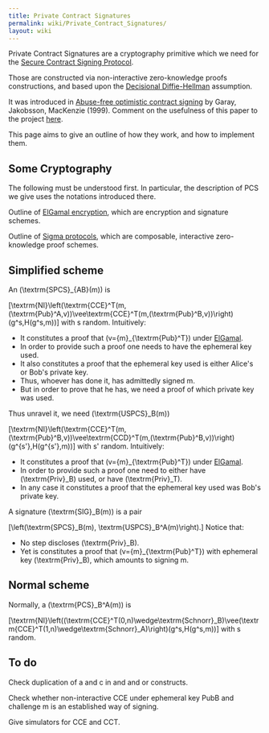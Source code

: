 ```yaml
---
title: Private Contract Signatures
permalink: wiki/Private_Contract_Signatures/
layout: wiki
---
```


Private Contract Signatures are a cryptography primitive which we need
for the [Secure Contract Signing
Protocol](/wiki/Secure_Contract_Signing_Protocol "wikilink").

Those are constructed via non-interactive zero-knowledge proofs
constructions, and based upon the [Decisional
Diffie-Hellman](http://en.wikipedia.org/wiki/Decisional_Diffie%E2%80%93Hellman_assumption)
assumption.

It was introduced in [Abuse-free optimistic contract
signing](http://citeseerx.ist.psu.edu/viewdoc/summary?doi=10.1.1.118.4142)
by Garay, Jakobsson, MacKenzie (1999). Comment on the usefulness of this
paper to the project [here](/wiki/GarayJakobssonMackenzie "wikilink").

This page aims to give an outline of how they work, and how to implement
them.

Some Cryptography
-----------------

The following must be understood first. In particular, the description
of PCS we give uses the notations introduced there.

Outline of [ElGamal encryption](/wiki/ElGamalSchnorr "wikilink"), which are
encryption and signature schemes.

Outline of [Sigma protocols](/wiki/Sigma_Protocols "wikilink"), which are
composable, interactive zero-knowledge proof schemes.

Simplified scheme
-----------------

An \(\textrm{SPCS}_{AB}(m)\) is

\[\textrm{NI}\left(\textrm{CCE}^T(m,(\textrm{Pub}^A,v))\vee\textrm{CCE}^T(m,(\textrm{Pub}^B,v))\right)(g^s,H(g^s,m))\]
with s random. Intuitively:

-   It constitutes a proof that \(v=\{m\}_{\textrm{Pub}^T}\) under
    [ElGamal](/wiki/ElGamal "wikilink").
-   In order to provide such a proof one needs to have the ephemeral
    key used.
-   It also constitutes a proof that the ephemeral key used is either
    Alice's or Bob's private key.
-   Thus, whoever has done it, has admittedly signed m.
-   But in order to prove that he has, we need a proof of which private
    key was used.

Thus unravel it, we need \(\textrm{USPCS}_B(m)\)

\[\textrm{NI}\left(\textrm{CCE}^T(m,(\textrm{Pub}^B,v))\vee\textrm{CCD}^T(m,(\textrm{Pub}^B,v))\right)(g^{s'},H(g^{s'},m))\]
with s' random. Intuitively:

-   It constitutes a proof that \(v=\{m\}_{\textrm{Pub}^T}\) under
    [ElGamal](/wiki/ElGamal "wikilink").
-   In order to provide such a proof one need to either have
    \(\textrm{Priv}_B\) used, or have \(\textrm{Priv}_T\).
-   In any case it constitutes a proof that the ephemeral key used was
    Bob's private key.

A signature \(\textrm{SIG}_B(m)\) is a pair

\[\left(\textrm{SPCS}_B(m), \textrm{USPCS}_B^A(m)\right).\] Notice that:

-   No step discloses \(\textrm{Priv}_B\).
-   Yet is constitutes a proof that \(v=\{m\}_{\textrm{Pub}^T}\) with
    ephemeral key \(\textrm{Priv}_B\), which amounts to signing m.

Normal scheme
-------------

Normally, a \(\textrm{PCS}_B^A(m)\) is

\[\textrm{NI}\left((\textrm{CCE}^T(0,n)\wedge\textrm{Schnorr}_B)\vee(\textrm{CCE}^T(1,n)\wedge\textrm{Schnorr}_A)\right)(g^s,H(g^s,m))\]
with s random.

To do
-----

Check duplication of a and c in and and or constructs.

Check whether non-interactive CCE under ephemeral key PubB and challenge
m is an established way of signing.

Give simulators for CCE and CCT.
